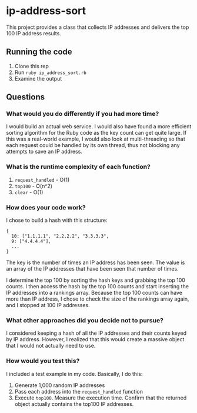 # ip-address-sort

This project provides a class that collects IP addresses and delivers the top 100 IP address results.

## Running the code

1. Clone this rep
2. Run `ruby ip_address_sort.rb`
3. Examine the output

## Questions

### What would you do differently if you had more time?

I would build an actual web service. I would also have found a more efficient sorting
algorithm for the Ruby code as the key count can get quite large. If this was a
real-world example, I would also look at multi-threading so that each request could
be handled by its own thread, thus not blocking any attempts to save an IP address.

### What is the runtime complexity of each function?

1. `request_handled` - O(1)
2. `top100` - O(n^2)
3. `clear` - O(1)

### How does your code work?

I chose to build a hash with this structure:

```
{
  10: ["1.1.1.1", "2.2.2.2", "3.3.3.3",
  9: ["4.4.4.4"],
  ...
}
```

The key is the number of times an IP address has been seen. The value is an array
of the IP addresses that have been seen that number of times.

I determine the top 100 by sorting the hash keys and grabbing the top 100 counts.
I then access the hash by the top 100 counts and start inserting the IP addresses
into a rankings array. Because the top 100 counts can have more than IP address, I
chose to check the size of the rankings array again, and I stopped at 100 IP addresses.

### What other approaches did you decide not to pursue?

I considered keeping a hash of all the IP addresses and their counts keyed by IP
address. However, I realized that this would create a massive object that I would
not actually need to use.

### How would you test this?

I included a test example in my code. Basically, I do this:

1. Generate 1,000 random IP addresses
2. Pass each address into the `request_handled` function
3. Execute `top100`. Measure the execution time. Confirm that the returned object
actually contains the top100 IP addresses.

